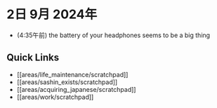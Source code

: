 # 2日 9月 2024年
- (4:35午前) the battery of your headphones seems to be a big thing
 



## Quick Links
- [[areas/life_maintenance/scratchpad]]
- [[areas/sashin_exists/scratchpad]]
- [[areas/acquiring_japanese/scratchpad]]
- [[areas/work/scratchpad]]
